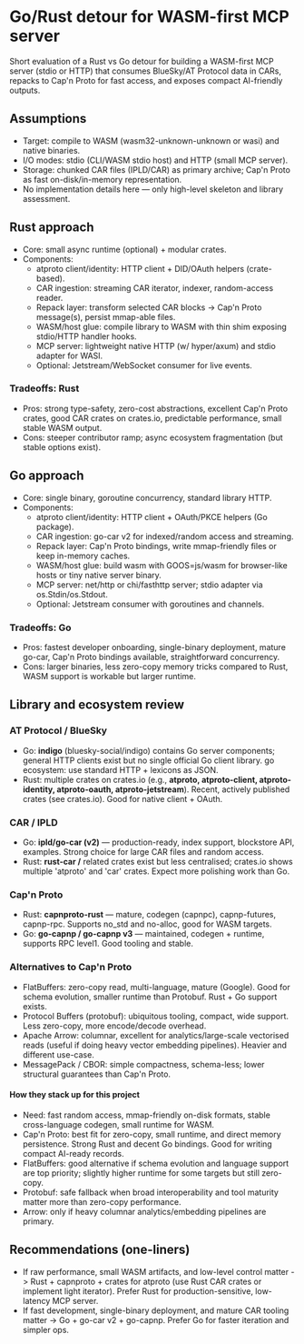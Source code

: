 # Go/Rust detour for WASM-first MCP server

Short evaluation of a Rust vs Go detour for building a WASM-first MCP server (stdio or HTTP) that consumes BlueSky/AT Protocol data in CARs, repacks to Cap'n Proto for fast access, and exposes compact AI-friendly outputs.

## Assumptions

- Target: compile to WASM (wasm32-unknown-unknown or wasi) and native binaries.
- I/O modes: stdio (CLI/WASM stdio host) and HTTP (small MCP server).
- Storage: chunked CAR files (IPLD/CAR) as primary archive; Cap'n Proto as fast on-disk/in-memory representation.
- No implementation details here — only high-level skeleton and library assessment.

## Rust approach

- Core: small async runtime (optional) + modular crates.
- Components:
	- atproto client/identity: HTTP client + DID/OAuth helpers (crate-based).
	- CAR ingestion: streaming CAR iterator, indexer, random-access reader.
	- Repack layer: transform selected CAR blocks -> Cap'n Proto message(s), persist mmap-able files.
	- WASM/host glue: compile library to WASM with thin shim exposing stdio/HTTP handler hooks.
	- MCP server: lightweight native HTTP (w/ hyper/axum) and stdio adapter for WASI.
	- Optional: Jetstream/WebSocket consumer for live events.

### Tradeoffs: Rust

- Pros: strong type-safety, zero-cost abstractions, excellent Cap'n Proto crates, good CAR crates on crates.io, predictable performance, small stable WASM output.
- Cons: steeper contributor ramp; async ecosystem fragmentation (but stable options exist).

## Go approach

- Core: single binary, goroutine concurrency, standard library HTTP.
- Components:
	- atproto client/identity: HTTP client + OAuth/PKCE helpers (Go package).
	- CAR ingestion: go-car v2 for indexed/random access and streaming.
	- Repack layer: Cap'n Proto bindings, write mmap-friendly files or keep in-memory caches.
	- WASM/host glue: build wasm with GOOS=js/wasm for browser-like hosts or tiny native server binary.
	- MCP server: net/http or chi/fasthttp server; stdio adapter via os.Stdin/os.Stdout.
	- Optional: Jetstream consumer with goroutines and channels.

### Tradeoffs: Go

- Pros: fastest developer onboarding, single-binary deployment, mature go-car, Cap'n Proto bindings available, straightforward concurrency.
- Cons: larger binaries, less zero-copy memory tricks compared to Rust, WASM support is workable but larger runtime.

## Library and ecosystem review

### AT Protocol / BlueSky
- Go: **indigo** (bluesky-social/indigo) contains Go server components; general HTTP clients exist but no single official Go client library. go ecosystem: use standard HTTP + lexicons as JSON.
- Rust: multiple crates on crates.io (e.g., **atproto, atproto-client, atproto-identity, atproto-oauth, atproto-jetstream**). Recent, actively published crates (see crates.io). Good for native client + OAuth.

### CAR / IPLD
- Go: **ipld/go-car (v2)** — production-ready, index support, blockstore API, examples. Strong choice for large CAR files and random access.
- Rust: **rust-car /** related crates exist but less centralised; crates.io shows multiple 'atproto' and 'car' crates. Expect more polishing work than Go.

### Cap'n Proto
- Rust: **capnproto-rust** — mature, codegen (capnpc), capnp-futures, capnp-rpc. Supports no_std and no-alloc, good for WASM targets.
- Go: **go-capnp / go-capnp v3** — maintained, codegen + runtime, supports RPC level1. Good tooling and stable.

### Alternatives to Cap'n Proto
- FlatBuffers: zero-copy read, multi-language, mature (Google). Good for schema evolution, smaller runtime than Protobuf. Rust + Go support exists.
- Protocol Buffers (protobuf): ubiquitous tooling, compact, wide support. Less zero-copy, more encode/decode overhead.
- Apache Arrow: columnar, excellent for analytics/large-scale vectorised reads (useful if doing heavy vector embedding pipelines). Heavier and different use-case.
- MessagePack / CBOR: simple compactness, schema-less; lower structural guarantees than Cap'n Proto.

#### How they stack up for this project
- Need: fast random access, mmap-friendly on-disk formats, stable cross-language codegen, small runtime for WASM.
- Cap'n Proto: best fit for zero-copy, small runtime, and direct memory persistence. Strong Rust and decent Go bindings. Good for writing compact AI-ready records.
- FlatBuffers: good alternative if schema evolution and language support are top priority; slightly higher runtime for some targets but still zero-copy.
- Protobuf: safe fallback when broad interoperability and tool maturity matter more than zero-copy performance.
- Arrow: only if heavy columnar analytics/embedding pipelines are primary.

## Recommendations (one-liners)

- If raw performance, small WASM artifacts, and low-level control matter -> Rust + capnproto + crates for atproto (use Rust CAR crates or implement light iterator). Prefer Rust for production-sensitive, low-latency MCP server.
- If fast development, single-binary deployment, and mature CAR tooling matter -> Go + go-car v2 + go-capnp. Prefer Go for faster iteration and simpler ops.
